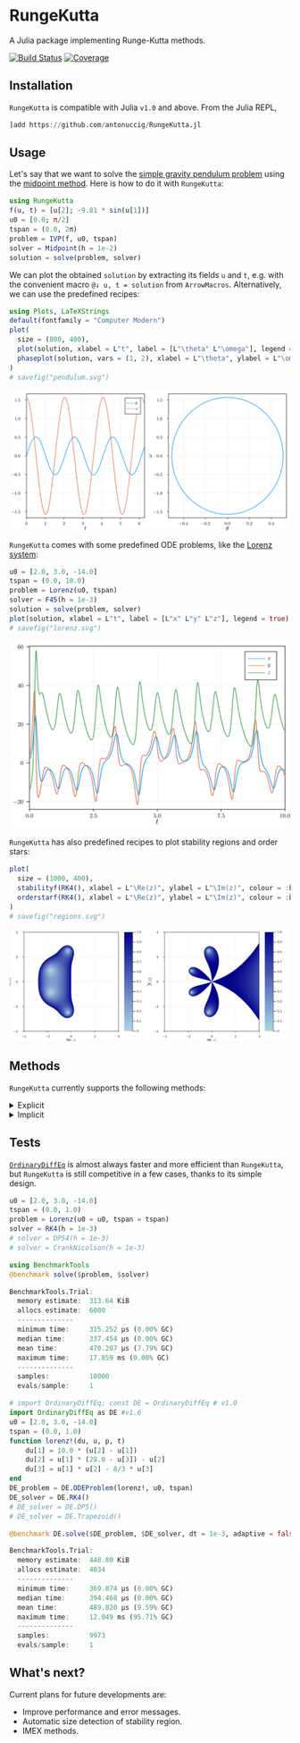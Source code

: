 # RungeKutta

A Julia package implementing Runge-Kutta methods.

[![Build Status](https://github.com/antonuccig/RungeKutta.jl/workflows/CI/badge.svg)](https://github.com/antonuccig/RungeKutta.jl/actions)
[![Coverage](https://codecov.io/gh/antonuccig/RungeKutta.jl/branch/master/graph/badge.svg)](https://codecov.io/gh/antonuccig/RungeKutta.jl)

## Installation

`RungeKutta` is compatible with Julia `v1.0` and above. From the Julia REPL,
```julia
]add https://github.com/antonuccig/RungeKutta.jl
```

## Usage

Let's say that we want to solve the [simple gravity pendulum problem](https://en.wikipedia.org/wiki/Pendulum_(mathematics)#Simple_gravity_pendulum) using the [midpoint method](https://en.wikipedia.org/wiki/Midpoint_method). Here is how to do it with `RungeKutta`:

```julia
using RungeKutta
f(u, t) = [u[2]; -9.81 * sin(u[1])]
u0 = [0.0; π/2]
tspan = (0.0, 2π)
problem = IVP(f, u0, tspan)
solver = Midpoint(h = 1e-2)
solution = solve(problem, solver)
```

We can plot the obtained `solution` by extracting its fields `u` and `t`, e.g. with the convenient macro `@↓ u, t = solution` from `ArrowMacros`. Alternatively, we can use the predefined recipes:

```julia
using Plots, LaTeXStrings
default(fontfamily = "Computer Modern")
plot(
  size = (800, 400),
  plot(solution, xlabel = L"t", label = [L"\theta" L"\omega"], legend = true),
  phaseplot(solution, vars = (1, 2), xlabel = L"\theta", ylabel = L"\omega")
)
# savefig("pendulum.svg")
```

![svg](images/pendulum.svg)

`RungeKutta` comes with some predefined ODE problems, like the [Lorenz system](https://en.wikipedia.org/wiki/Lorenz_system):

```julia
u0 = [2.0, 3.0, -14.0]
tspan = (0.0, 10.0)
problem = Lorenz(u0, tspan)
solver = F45(h = 1e-3)
solution = solve(problem, solver)
plot(solution, xlabel = L"t", label = [L"x" L"y" L"z"], legend = true)
# savefig("lorenz.svg")
```

![svg](images/lorenz.svg)

`RungeKutta` has also predefined recipes to plot stability regions and order stars:

```julia
plot(
  size = (1000, 400),
  stabilityf(RK4(), xlabel = L"\Re(z)", ylabel = L"\Im(z)", colour = :blues),
  orderstarf(RK4(), xlabel = L"\Re(z)", ylabel = L"\Im(z)", colour = :blues)
)
# savefig("regions.svg")
```

![svg](images/regions.svg)

## Methods

`RungeKutta` currently supports the following methods:

<!-- explicit (`Euler`/`ExplicitEuler`, `Midpoint`/`ExplicitMidpoint`, `Heun2`, `Ralston2`, `Heun3`, `Kutta3`, `Ralston3`, `SSPRK3`, `RK4`, `Rule38`, `HeunEuler`, `Fehlberg45`/`F45`, `DormandPrince54`/`DP54`, `Verner65`/`V65`) and implicit methods (`BackwardEuler`/`ImplicitEuler`, `ImplicitMidpoint`, `CrankNicolson`, `SDIRK3`, `GaussLegendre4`/`GL4`, `GaussLegendre6`/`GL6`, `LobattoIIIA4`, `LobattoIIIB2`, `LobattoIIIB4`, `LobattoIIIC2`, `LobattoIIIC4`, `RadauIA3`, `RadauIA5`, `RadauIIA3`, `RadauIIA5`). -->

<details><summary>Explicit</summary>

- `Euler`/`ExplicitEuler`
- `Midpoint`/`ExplicitMidpoint`
- `Heun2`
- `Ralston2`
- `Heun3`
- `Kutta3`
- `Ralston3`
- `SSPRK3`
- `RK4`
- `Rule38`
- `HeunEuler`
- `Fehlberg45`/`F45`
- `DormandPrince54`/`DP54`
- `Verner65`/`V65`

</details>

<details><summary>Implicit</summary>

- `BackwardEuler`/`ImplicitEuler`
- `ImplicitMidpoint`
- `CrankNicolson`
- `SDIRK3`
- `GaussLegendre4`/`GL4`
- `GaussLegendre6`/`GL6`
- `LobattoIIIA4`
- `LobattoIIIB2`
- `LobattoIIIB4`
- `LobattoIIIC2`
- `LobattoIIIC4`
- `RadauIA3`
- `RadauIA5`
- `RadauIIA3`
- `RadauIIA5`

</details>

## Tests

[`OrdinaryDiffEq`](https://github.com/SciML/OrdinaryDiffEq.jl) is almost always faster and more efficient than `RungeKutta`, but `RungeKutta` is still competitive in a few cases, thanks to its simple design.

```julia
u0 = [2.0, 3.0, -14.0]
tspan = (0.0, 1.0)
problem = Lorenz(u0 = u0, tspan = tspan)
solver = RK4(h = 1e-3)
# solver = DP54(h = 1e-3)
# solver = CrankNicolson(h = 1e-3)
```

```julia
using BenchmarkTools
@benchmark solve($problem, $solver)
```

```julia
BenchmarkTools.Trial:
  memory estimate:  313.64 KiB
  allocs estimate:  6000
  --------------
  minimum time:     315.252 μs (0.00% GC)
  median time:      337.454 μs (0.00% GC)
  mean time:        470.207 μs (7.79% GC)
  maximum time:     17.859 ms (0.00% GC)
  --------------
  samples:          10000
  evals/sample:     1
```

```julia
# import OrdinaryDiffEq; const DE = OrdinaryDiffEq # v1.0
import OrdinaryDiffEq as DE #v1.6
u0 = [2.0, 3.0, -14.0]
tspan = (0.0, 1.0)
function lorenz!(du, u, p, t)
    du[1] = 10.0 * (u[2] - u[1])
    du[2] = u[1] * (28.0 - u[3]) - u[2]
    du[3] = u[1] * u[2] - 8/3 * u[3]
end
DE_problem = DE.ODEProblem(lorenz!, u0, tspan)
DE_solver = DE.RK4()
# DE_solver = DE.DP5()
# DE_solver = DE.Trapezoid()
```

```julia
@benchmark DE.solve($DE_problem, $DE_solver, dt = 1e-3, adaptive = false)
```

```julia
BenchmarkTools.Trial:
  memory estimate:  448.80 KiB
  allocs estimate:  4034
  --------------
  minimum time:     369.874 μs (0.00% GC)
  median time:      394.468 μs (0.00% GC)
  mean time:        489.820 μs (9.59% GC)
  maximum time:     12.049 ms (95.71% GC)
  --------------
  samples:          9973
  evals/sample:     1
```

## What's next?

Current plans for future developments are:
- Improve performance and error messages.
- Automatic size detection of stability region.
- IMEX methods.
